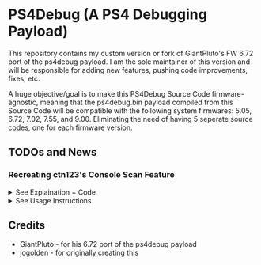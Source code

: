 # PS4Debug (A PS4 Debugging Payload)
This repository contains my custom version or fork of GiantPluto's FW 6.72 port of the ps4debug payload. I am the sole maintainer of this version and will be responsible for adding new features, pushing code improvements, fixes, etc. 

A huge objective/goal is to make this PS4Debug Source Code firmware-agnostic, meaning that the ps4debug.bin payload compiled from this Source Code will be compatible with the following system firmwares: 5.05, 6.72, 7.02, 7.55, and 9.00. Eliminating the need of having 5 seperate source codes, one for each firmware version.

## TODOs and News

### Recreating ctn123's Console Scan Feature
<details>
<summary>See Explaination + Code</summary>

Developer [ctn123](https://github.com/ctn123) described the console scan feature as essentially "Read memory, compare bytes, rinse, repeat," and I assume that once all process memory sections have been scanned, data is sent back. Based on this description, I've outlined a plan to replicate this functionality:

1. **Memory Comparison:** Allocate a buffer using the `pfmalloc` (malloc with prefaulting) function to hold a maximum of 10,000 (uint64_t-based) memory addresses. If the comparing function `CompareProcScanValues` succeeds, append the memory address to the buffer. Repeat this process until all memory sections of the process have been scanned.

2. **Data Transmission:** Once all memory sections have been scanned, loop through the array containing the uint64_t-based address values. Send back the addresses one by one using the `net_send_data` function until all valid addresses have been transmitted.

3. **End Flag:** Send back an end flag to mark the completion of data transmission.

Check out [debugger/source/proc.c](https://github.com/a0zhar/PS4DebugV2/blob/9022062adf644a9f63bd490e5db00e96f3dedc3a/debugger/source/proc.c#L352) to view the current implementation of this feature.

</details>

<details>
<summary>See Usage Instructions</summary>

You need to send the value of **0xBDAA000D** to the PS4Debug server if you want it to use the `proc_console_scan_handle` function instead of `proc_scan_handle`
</details>



## Credits
- GiantPluto - for his 6.72 port of the ps4debug payload
- jogolden - for originally creating this 
